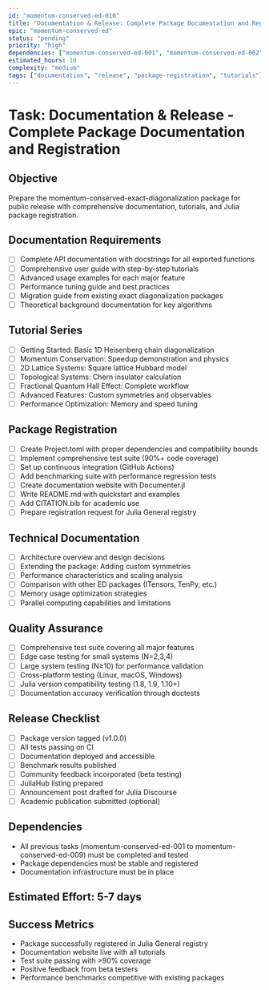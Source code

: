 ```yaml
---
id: "momentum-conserved-ed-010"
title: "Documentation & Release: Complete Package Documentation and Registration"
epic: "momentum-conserved-ed"
status: "pending"
priority: "high"
dependencies: ["momentum-conserved-ed-001", "momentum-conserved-ed-002", "momentum-conserved-ed-003", "momentum-conserved-ed-004", "momentum-conserved-ed-005", "momentum-conserved-ed-006", "momentum-conserved-ed-007", "momentum-conserved-ed-008", "momentum-conserved-ed-009"]
estimated_hours: 10
complexity: "medium"
tags: ["documentation", "release", "package-registration", "tutorials"]
---
```


# Task: Documentation & Release - Complete Package Documentation and Registration

## Objective
Prepare the momentum-conserved-exact-diagonalization package for public release with comprehensive documentation, tutorials, and Julia package registration.

## Documentation Requirements
- [ ] Complete API documentation with docstrings for all exported functions
- [ ] Comprehensive user guide with step-by-step tutorials
- [ ] Advanced usage examples for each major feature
- [ ] Performance tuning guide and best practices
- [ ] Migration guide from existing exact diagonalization packages
- [ ] Theoretical background documentation for key algorithms

## Tutorial Series
- [ ] Getting Started: Basic 1D Heisenberg chain diagonalization
- [ ] Momentum Conservation: Speedup demonstration and physics
- [ ] 2D Lattice Systems: Square lattice Hubbard model
- [ ] Topological Systems: Chern insulator calculation
- [ ] Fractional Quantum Hall Effect: Complete workflow
- [ ] Advanced Features: Custom symmetries and observables
- [ ] Performance Optimization: Memory and speed tuning

## Package Registration
- [ ] Create Project.toml with proper dependencies and compatibility bounds
- [ ] Implement comprehensive test suite (90%+ code coverage)
- [ ] Set up continuous integration (GitHub Actions)
- [ ] Add benchmarking suite with performance regression tests
- [ ] Create documentation website with Documenter.jl
- [ ] Write README.md with quickstart and examples
- [ ] Add CITATION.bib for academic use
- [ ] Prepare registration request for Julia General registry

## Technical Documentation
- [ ] Architecture overview and design decisions
- [ ] Extending the package: Adding custom symmetries
- [ ] Performance characteristics and scaling analysis
- [ ] Comparison with other ED packages (ITensors, TenPy, etc.)
- [ ] Memory usage optimization strategies
- [ ] Parallel computing capabilities and limitations

## Quality Assurance
- [ ] Comprehensive test suite covering all major features
- [ ] Edge case testing for small systems (N=2,3,4)
- [ ] Large system testing (N≥10) for performance validation
- [ ] Cross-platform testing (Linux, macOS, Windows)
- [ ] Julia version compatibility testing (1.8, 1.9, 1.10+)
- [ ] Documentation accuracy verification through doctests

## Release Checklist
- [ ] Package version tagged (v1.0.0)
- [ ] All tests passing on CI
- [ ] Documentation deployed and accessible
- [ ] Benchmark results published
- [ ] Community feedback incorporated (beta testing)
- [ ] JuliaHub listing prepared
- [ ] Announcement post drafted for Julia Discourse
- [ ] Academic publication submitted (optional)

## Dependencies
- All previous tasks (momentum-conserved-ed-001 to momentum-conserved-ed-009) must be completed and tested
- Package dependencies must be stable and registered
- Documentation infrastructure must be in place

## Estimated Effort: 5-7 days

## Success Metrics
- Package successfully registered in Julia General registry
- Documentation website live with all tutorials
- Test suite passing with >90% coverage
- Positive feedback from beta testers
- Performance benchmarks competitive with existing packages